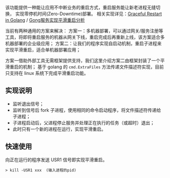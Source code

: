 该功能提供一种能让应用不中断业务的重启方式，重启服务能让新老进程无缝切换， 实现零停机时间(Zero-Downtime)部署。
相关实现详见：[Graceful Restart in Golang](https://grisha.org/blog/2014/06/03/graceful-restart-in-golang/) / [Gong服务实现平滑重启分析](https://www.cnblogs.com/zhucheer/p/12368301.html)

当前有两种通用的方案来解决：
方案一：多机器部署，可以通过网关/服务注册等工具，将即将重启服务的机器从网关下线，重启完成后再重新上线，该方案适合多机器部署的企业级应用；
方案二：让我们的程序实现自启动机制，重启子进程来实现平滑重启，适合单机器部署应用；

方案一借助外部工具无需框架提供支持，我们这里介绍方案二由框架封装了一个平滑重启的机制；
基于 golang 的 `cmd.ExtraFiles` 方法传递文件描述符实现，目前只支持在 linux 系统下完成平滑重启功能。

## 实现说明
- 监听退出信号；
- 监听到信号后 fork 子进程，使用相同的命令启动程序，将文件描述符传递给子进程；
- 子进程启动后，父进程停止服务并处理正在执行的任务（或超时）退出；
- 此时只有一个新的进程在运行，实现平滑重启。
## 快速使用
向正在运行的程序发送 USR1 信号即实现平滑重启。
```
> kill -USR1 xxx  (输入进程的pid)
```